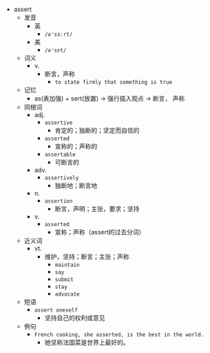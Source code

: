 - assert
  - 发音
    - 英
      - `/ə'sɜːrt/`
    - 美
      - `/ə'sɝt/`
  - 词义
    - v.
      - 断言，声称
        - `to state firmly that something is true`
  - 记忆
    - as(表加强) + sert(放置) → 强行插入观点 → 断言， 声称
  - 同根词
    - adj.
      - `assertive`
        - 肯定的；独断的；坚定而自信的
      - `asserted`
        - 宣称的；声称的
      - `assertable`
        - 可断言的
    - adv.
      - `assertively`
        - 独断地；断言地
    - n.
      - `assertion`
        - 断言，声明；主张，要求；坚持
    - v.
      - `asserted`
        - 宣称；声称（assert的过去分词）
  - 近义词
    - vt.
      - 维护，坚持；断言；主张；声称
        - `maintain`
        - `say`
        - `submit`
        - `stay`
        - `advocate`
  - 短语
    - `assert oneself`
      - 坚持自己的权利或意见 
  - 例句
    - `French cooking, she asserted, is the best in the world.`
      - 她坚称法国菜是世界上最好的。


